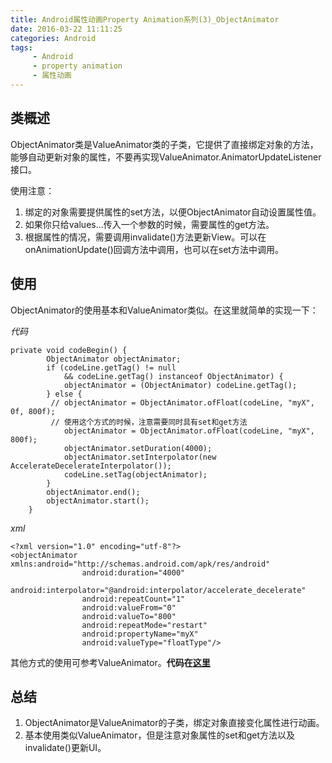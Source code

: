 ```yaml
---
title: Android属性动画Property Animation系列(3)_ObjectAnimator
date: 2016-03-22 11:11:25
categories: Android
tags:
     - Android
     - property animation
     - 属性动画
---
```



## 类概述

ObjectAnimator类是ValueAnimator类的子类，它提供了直接绑定对象的方法，能够自动更新对象的属性，不要再实现ValueAnimator.AnimatorUpdateListener接口。

使用注意：

1. 绑定的对象需要提供属性的set方法，以便ObjectAnimator自动设置属性值。
2. 如果你只给values...传入一个参数的时候，需要属性的get方法。
3. 根据属性的情况，需要调用invalidate()方法更新View。可以在onAnimationUpdate()回调方法中调用，也可以在set方法中调用。

<!-- more -->


## 使用

ObjectAnimator的使用基本和ValueAnimator类似。在这里就简单的实现一下：

*代码*

```
private void codeBegin() {
        ObjectAnimator objectAnimator;
        if (codeLine.getTag() != null 
            && codeLine.getTag() instanceof ObjectAnimator) {
            objectAnimator = (ObjectAnimator) codeLine.getTag();
        } else {
         // objectAnimator = ObjectAnimator.ofFloat(codeLine, "myX", 0f, 800f);
         // 使用这个方式的时候，注意需要同时具有set和get方法
            objectAnimator = ObjectAnimator.ofFloat(codeLine, "myX", 800f);
            objectAnimator.setDuration(4000);
            objectAnimator.setInterpolator(new AccelerateDecelerateInterpolator());
            codeLine.setTag(objectAnimator);
        }
        objectAnimator.end();
        objectAnimator.start();
    }
```

*xml*

```
<?xml version="1.0" encoding="utf-8"?>
<objectAnimator xmlns:android="http://schemas.android.com/apk/res/android"
                android:duration="4000"
                android:interpolator="@android:interpolator/accelerate_decelerate"
                android:repeatCount="1"
                android:valueFrom="0"
                android:valueTo="800"
                android:repeatMode="restart"
                android:propertyName="myX"
                android:valueType="floatType"/>
```



其他方式的使用可参考ValueAnimator。**代码在[这里](https://github.com/qinglinyi/Animator)**


## 总结

1. ObjectAnimator是ValueAnimator的子类，绑定对象直接变化属性进行动画。
2. 基本使用类似ValueAnimator，但是注意对象属性的set和get方法以及invalidate()更新UI。


